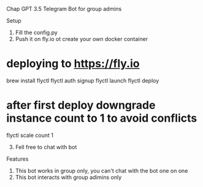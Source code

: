 Chap GPT 3.5 Telegram Bot for group admins

Setup
1. Fill the config.py
2. Push it on fly.io ot create your own docker container

# deploying to https://fly.io
brew install flyctl
flyctl auth signup
flyctl launch
flyctl deploy

# after first deploy downgrade instance count to 1 to avoid conflicts
flyctl scale count 1

3. Fell free to chat with bot

Features
1. This bot works in group only, you can't chat with the bot one on one
2. This bot interacts with group adimins only